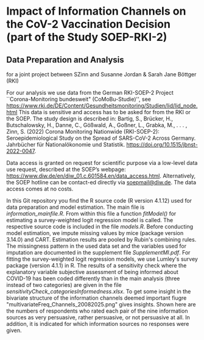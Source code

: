 # Impact of Information Channels on the CoV-2 Vaccination Decision (part of the Study SOEP-RKI-2)
## Data Preparation and Analysis 
for a joint project between SZinn and Susanne Jordan & Sarah Jane Böttger (RKI)

For our analysis we use data from the German RKI-SOEP-2 Project ``Corona-Monitoring bundesweit" (CoMoBu-Studie)'', see https://www.rki.de/DE/Content/Gesundheitsmonitoring/Studien/lid/lid_node.html
This data is sensitive and access has to be asked for from the RKI or the SOEP. The study design is described in: Bartig, S., Brücker, H., Butschalowsky, H., Danne, C., Gößwald, A., Goßner, L., Grabka, M., . . . , Zinn, S. (2022) Corona Monitoring Nationwide (RKI-SOEP-2): Seroepidemiological Study on the Spread of SARS-CoV-2 Across Germany. Jahrbücher für Nationalökonomie und Statistik. https://doi.org/10.1515/jbnst-2022-0047.

Data access is granted on request for scientific purpose via a low-level data use request, described at the SOEP’s webpage: https://www.diw.de/en/diw_01.c.601584.en/data_access.html. Alternatively, the SOEP hotline can be contact-ed directly via soepmail@diw.de. The data access comes at no costs. 

In this Git repository you find the R source code (R version 4.1.12) used for data preparation and model estimation. 
The main file is *information_mainfile.R*. From within this file a function *fitModel()* for estimating a survey-weighted logit regression model is called. 
The respective source code is included in the file *models.R*.
Before conducting model estimation, we impute missing values by mice (package version 3.14.0) and CART. 
Estimation results are pooled by Rubin's combining rules. 
The missingness pattern in the used data set and the variables used for imputation are documented in the supplement file *SupplementMI.pdf*.
For fitting the survey-weighted logit regression models, we use Lumley's survey package (version 4.1.1) in R.
The results of a sensitivity check where the explanatory variable subjective assessment of being informed about COVID-19 has been coded differently than in the main analysis (three instead of two categories) are given in the file *sensitivityCheck_categoriesInformedness.xlsx*.
To get some insight in the bivariate structure of the information channels deemed important fiugre "multivariateFreq_Channels_20082025.png" gives insights. Shown here are the numbers of respondents who rated each pair of the nine information sources as very persuasive, rather persuasive, or not  persuasive at all. In addition, it is indicated for which information sources no responses were given.


